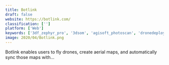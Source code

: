 ```yaml
---
title: Botlink
draft: false 
website: https://botlink.com/
classification: ['']
platform: ['Web']
keywords: ['3df_zephyr_pro', '3dsom', 'agisoft_photoscan', 'dronedeploy', 'flyer', 'flyt.live', 'kitty_hawk', 'lilium', 'maps_made_easy', 'micmac', 'neitra_3d_pro', 'pamphlet', 'precisionmapper', 'realitycapture', 'regard3d', 'skycatch', 'sputnik_web', 'volocopter', 'insight3d']
image: 2020/04/Botlink.png
---
```

Botlink enables users to fly drones, create aerial maps, and automatically sync those maps with...